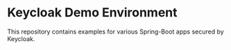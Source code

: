 # Keycloak Demo Environment

This repository contains examples for various Spring-Boot apps secured by Keycloak.


